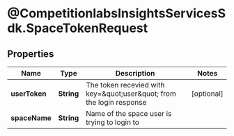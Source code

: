 # @CompetitionlabsInsightsServicesSdk.SpaceTokenRequest

## Properties

Name | Type | Description | Notes
------------ | ------------- | ------------- | -------------
**userToken** | **String** | The token recevied with key&#x3D;\&quot;user\&quot; from the login response | [optional] 
**spaceName** | **String** | Name of the space user is trying to login to | 


